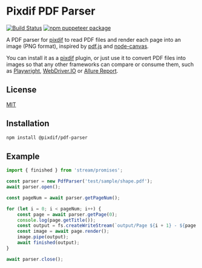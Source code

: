 # Pixdif PDF Parser
[![Build Status](https://github.com/pixdif/pdf-parser/workflows/Node.js%20CI/badge.svg?branch=main)](https://github.com/pixdif/pdf-parser/actions?query=workflow%3ANode.js%20CI+branch%3Amain)
[![npm puppeteer package](https://img.shields.io/npm/v/@pixdif/pdf-parser.svg)](https://npmjs.org/package/@pixdif/pdf-parser)

A PDF parser for [pixdif](https://github.com/pixdif/pixdif) to read PDF files and render each page into an image (PNG format), inspired by [pdf.js](https://github.com/mozilla/pdf.js) and [node-canvas](https://github.com/Automattic/node-canvas).

You can install it as a [pixdif](https://github.com/pixdif/pixdif) plugin, or just use it to convert PDF files into images so that any other frameworks can compare or consume them, such as [Playwright](https://playwright.dev), [WebDriver.IO](https://webdriver.io) or [Allure Report](https://allurereport.org).

## License

[MIT](http://opensource.org/licenses/MIT)

## Installation

```sh
npm install @pixdif/pdf-parser
```

## Example

```ts
import { finished } from 'stream/promises';

const parser = new PdfParser('test/sample/shape.pdf');
await parser.open();

const pageNum = await parser.getPageNum();

for (let i = 0; i < pageNum; i++) {
	const page = await parser.getPage(0);
	console.log(page.getTitle());
	const output = fs.createWriteStream(`output/Page ${i + 1} - ${page.getTitle()}.png`);
	const image = await page.render();
	image.pipe(output);
	await finished(output);
}

await parser.close();
```
